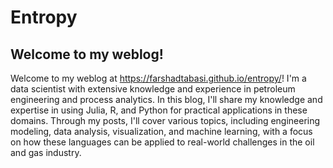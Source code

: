 # Entropy

## Welcome to my weblog!

Welcome to my weblog at https://farshadtabasi.github.io/entropy/! I'm a data scientist with extensive knowledge and experience in petroleum engineering and process analytics. In this blog, I'll share my knowledge and expertise in using Julia, R, and Python for practical applications in these domains. Through my posts, I'll cover various topics, including engineering modeling, data analysis, visualization, and machine learning, with a focus on how these languages can be applied to real-world challenges in the oil and gas industry.
